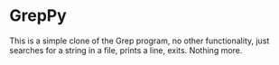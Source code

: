 # GrepPy

This is a simple clone of the Grep program, no other functionality, just searches for a string in a file, prints a line, exits. Nothing more.
